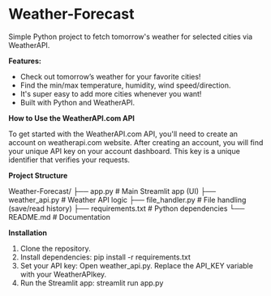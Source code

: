 # Weather-Forecast
Simple Python project to fetch tomorrow's weather for selected cities via WeatherAPI.

**Features:**

- Check out tomorrow’s weather for your favorite cities!
- Find the min/max temperature, humidity, wind speed/direction.
- It's super easy to add more cities whenever you want!
- Built with Python and WeatherAPI.

**How to Use the WeatherAPI.com API**

  To get started with the WeatherAPI.com API, you'll need to create an account on weatherapi.com website. After creating an account, you will find your unique API key on your account dashboard. This key is a unique identifier that verifies your requests.

  **Project Structure**

 Weather-Forecast/
├── app.py # Main Streamlit app (UI)
├── weather_api.py # Weather API logic
├── file_handler.py # File handling (save/read history)
├── requirements.txt # Python dependencies
└── README.md # Documentation


**Installation**

1. Clone the repository.
2. Install dependencies: pip install -r requirements.txt
3. Set your API key: Open weather_api.py. Replace the API_KEY variable with your WeatherAPIkey.
4. Run the Streamlit app: streamlit run app.py
   
   
